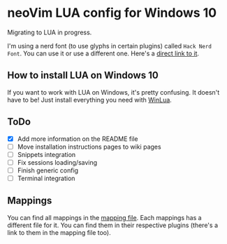 # neoVim LUA config for Windows 10

Migrating to LUA in progress.

I'm using a nerd font (to use glyphs in certain plugins) called `Hack Nerd Font`.
You can use it or use a different one. Here's a [direct link to it](https://github.com/ryanoasis/nerd-fonts/releases/download/v2.1.0/Hack.zip).

## How to install LUA on Windows 10

If you want to work with LUA on Windows, it's pretty confusing. 
It doesn't have to be! Just install everything you need with [WinLua](http://winlua.net/).

## ToDo

- [x] Add more information on the README file
- [ ] Move installation instructions pages to wiki pages
- [ ] Snippets integration
- [ ] Fix sessions loading/saving
- [ ] Finish generic config
- [ ] Terminal integration

## Mappings

You can find all mappings in the [mapping file](mappings.md). Each mappings has a different
file for it. You can find them in their respective plugins (there's a link to them in the
mapping file too).
